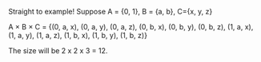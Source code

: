 Straight to example!
Suppose A = {0, 1}, B = {a, b}, C={x, y, z}

A × B × C = {(0, a, x), (0, a, y), (0, a, z), (0, b, x), (0, b, y), (0, b, z),
					(1, a, x), (1, a, y), (1, a, z), (1, b, x), (1, b, y), (1, b, z)}

The size will be 2 x 2 x 3 = 12.